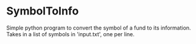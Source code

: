 # SymbolToInfo
Simple python program to convert the symbol of a fund to its information. Takes in a list of symbols in 'input.txt', one per line.
